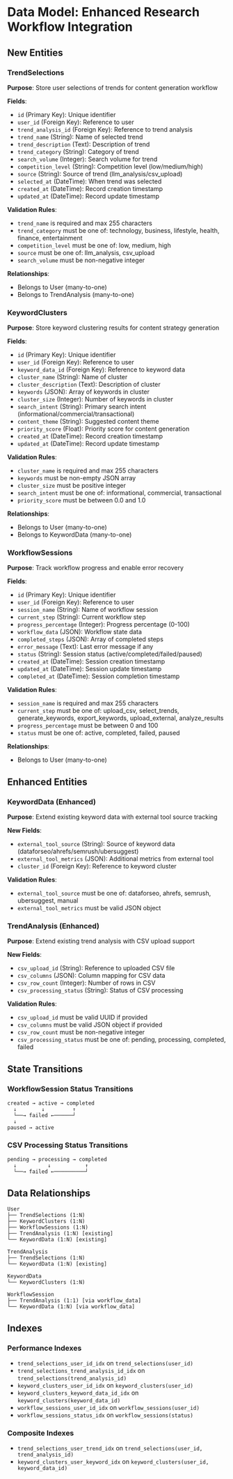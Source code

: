 # Data Model: Enhanced Research Workflow Integration

## New Entities

### TrendSelections
**Purpose**: Store user selections of trends for content generation workflow

**Fields**:
- `id` (Primary Key): Unique identifier
- `user_id` (Foreign Key): Reference to user
- `trend_analysis_id` (Foreign Key): Reference to trend analysis
- `trend_name` (String): Name of selected trend
- `trend_description` (Text): Description of trend
- `trend_category` (String): Category of trend
- `search_volume` (Integer): Search volume for trend
- `competition_level` (String): Competition level (low/medium/high)
- `source` (String): Source of trend (llm_analysis/csv_upload)
- `selected_at` (DateTime): When trend was selected
- `created_at` (DateTime): Record creation timestamp
- `updated_at` (DateTime): Record update timestamp

**Validation Rules**:
- `trend_name` is required and max 255 characters
- `trend_category` must be one of: technology, business, lifestyle, health, finance, entertainment
- `competition_level` must be one of: low, medium, high
- `source` must be one of: llm_analysis, csv_upload
- `search_volume` must be non-negative integer

**Relationships**:
- Belongs to User (many-to-one)
- Belongs to TrendAnalysis (many-to-one)

### KeywordClusters
**Purpose**: Store keyword clustering results for content strategy generation

**Fields**:
- `id` (Primary Key): Unique identifier
- `user_id` (Foreign Key): Reference to user
- `keyword_data_id` (Foreign Key): Reference to keyword data
- `cluster_name` (String): Name of cluster
- `cluster_description` (Text): Description of cluster
- `keywords` (JSON): Array of keywords in cluster
- `cluster_size` (Integer): Number of keywords in cluster
- `search_intent` (String): Primary search intent (informational/commercial/transactional)
- `content_theme` (String): Suggested content theme
- `priority_score` (Float): Priority score for content generation
- `created_at` (DateTime): Record creation timestamp
- `updated_at` (DateTime): Record update timestamp

**Validation Rules**:
- `cluster_name` is required and max 255 characters
- `keywords` must be non-empty JSON array
- `cluster_size` must be positive integer
- `search_intent` must be one of: informational, commercial, transactional
- `priority_score` must be between 0.0 and 1.0

**Relationships**:
- Belongs to User (many-to-one)
- Belongs to KeywordData (many-to-one)

### WorkflowSessions
**Purpose**: Track workflow progress and enable error recovery

**Fields**:
- `id` (Primary Key): Unique identifier
- `user_id` (Foreign Key): Reference to user
- `session_name` (String): Name of workflow session
- `current_step` (String): Current workflow step
- `progress_percentage` (Integer): Progress percentage (0-100)
- `workflow_data` (JSON): Workflow state data
- `completed_steps` (JSON): Array of completed steps
- `error_message` (Text): Last error message if any
- `status` (String): Session status (active/completed/failed/paused)
- `created_at` (DateTime): Session creation timestamp
- `updated_at` (DateTime): Session update timestamp
- `completed_at` (DateTime): Session completion timestamp

**Validation Rules**:
- `session_name` is required and max 255 characters
- `current_step` must be one of: upload_csv, select_trends, generate_keywords, export_keywords, upload_external, analyze_results
- `progress_percentage` must be between 0 and 100
- `status` must be one of: active, completed, failed, paused

**Relationships**:
- Belongs to User (many-to-one)

## Enhanced Entities

### KeywordData (Enhanced)
**Purpose**: Extend existing keyword data with external tool source tracking

**New Fields**:
- `external_tool_source` (String): Source of keyword data (dataforseo/ahrefs/semrush/ubersuggest)
- `external_tool_metrics` (JSON): Additional metrics from external tool
- `cluster_id` (Foreign Key): Reference to keyword cluster

**Validation Rules**:
- `external_tool_source` must be one of: dataforseo, ahrefs, semrush, ubersuggest, manual
- `external_tool_metrics` must be valid JSON object

### TrendAnalysis (Enhanced)
**Purpose**: Extend existing trend analysis with CSV upload support

**New Fields**:
- `csv_upload_id` (String): Reference to uploaded CSV file
- `csv_columns` (JSON): Column mapping for CSV data
- `csv_row_count` (Integer): Number of rows in CSV
- `csv_processing_status` (String): Status of CSV processing

**Validation Rules**:
- `csv_upload_id` must be valid UUID if provided
- `csv_columns` must be valid JSON object if provided
- `csv_row_count` must be non-negative integer
- `csv_processing_status` must be one of: pending, processing, completed, failed

## State Transitions

### WorkflowSession Status Transitions
```
created → active → completed
  ↓        ↓         ↑
  └──→ failed ←──────┘
  ↓
paused → active
```

### CSV Processing Status Transitions
```
pending → processing → completed
  ↓          ↓           ↑
  └──→ failed ←──────────┘
```

## Data Relationships

```
User
├── TrendSelections (1:N)
├── KeywordClusters (1:N)
├── WorkflowSessions (1:N)
├── TrendAnalysis (1:N) [existing]
└── KeywordData (1:N) [existing]

TrendAnalysis
├── TrendSelections (1:N)
└── KeywordData (1:N) [existing]

KeywordData
└── KeywordClusters (1:N)

WorkflowSession
├── TrendAnalysis (1:1) [via workflow_data]
└── KeywordData (1:N) [via workflow_data]
```

## Indexes

### Performance Indexes
- `trend_selections_user_id_idx` on `trend_selections(user_id)`
- `trend_selections_trend_analysis_id_idx` on `trend_selections(trend_analysis_id)`
- `keyword_clusters_user_id_idx` on `keyword_clusters(user_id)`
- `keyword_clusters_keyword_data_id_idx` on `keyword_clusters(keyword_data_id)`
- `workflow_sessions_user_id_idx` on `workflow_sessions(user_id)`
- `workflow_sessions_status_idx` on `workflow_sessions(status)`

### Composite Indexes
- `trend_selections_user_trend_idx` on `trend_selections(user_id, trend_analysis_id)`
- `keyword_clusters_user_keyword_idx` on `keyword_clusters(user_id, keyword_data_id)`
